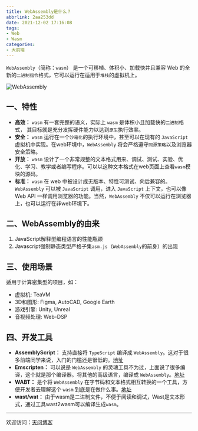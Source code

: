 ```yaml
---
title: WebAssembly是什么？
abbrlink: 2aa253dd
date: 2021-12-02 17:16:08
tags:
- Web
- Wasm
categories:
- 大前端
---
```


`WebAssembly`（简称：`wasm`） 是一个可移植、体积小、加载快并且兼容 Web 的全新的`二进制指令`格式，它可以运行在适用于`堆栈`的虚拟机上。

![WebAssembly](https://tiven.cn/static/img/img-wasm-01-GoOd3QXhfcZDXrtMLpPKf.jpg)

<!-- more -->

## 一、特性

* **高效：** `wasm` 有一套完整的语义，实际上 `wasm` 是体积小且加载快的`二进制`格式， 其目标就是充分发挥硬件能力以达到`原生`执行效率。
* **安全：** `wasm` 运行在一个`沙箱化`的执行环境中，甚至可以在现有的 `JavaScript` 虚拟机中实现。在web环境中，`WebAssembly` 将会严格遵守`同源策略`以及浏览器安全策略。
* **开放：** `wasm` 设计了一个非常规整的文本格式用来、调试、测试、实验、优化、学习、教学或者编写程序。可以以这种文本格式在web页面上查看`wasm`模块的源码。
* **标准：** `wasm` 在 web 中被设计成无版本、特性可测试、向后兼容的。`WebAssembly` 可以被 `JavaScript` 调用，进入 `JavaScript` 上下文，也可以像 Web API 一样调用浏览器的功能。当然，`WebAssembly` 不仅可以运行在浏览器上，也可以运行在非web环境下。


## 二、WebAssembly的由来

1. JavaScript解释型编程语言的性能瓶颈
2. Javascript强制静态类型严格子集`asm.js`（`WebAssembly`的前身）的出现

## 三、使用场景

适用于计算密集型的项目，如：

* 虚拟机: TeaVM
* 3D和图形: Figma, AutoCAD, Google Earth
* 游戏引擎: Unity, Unreal
* 音视频处理: Web-DSP

## 四、开发工具

* **AssemblyScript：** 支持直接将 `TypeScript` 编译成 `WebAssembly`。这对于很多前端同学来说，入门的门槛还是很低的。[地址](https://github.com/AssemblyScript/assemblyscript "AssemblyScript")
* **Emscripten：** 可以说是 `WebAssembly` 的灵魂工具不为过，上面说了很多编译，这个就是那个编译器。将其他的高级语言，编译成 `WebAssembly`。[地址](https://github.com/kripken/emscripten "Emscripten")
* **WABT：** 是个将 `WebAssembly` 在字节码和文本格式相互转换的一个工具，方便开发者去理解这个 `wasm` 到底是在做什么事。[地址](https://github.com/WebAssembly/wabt "WABT")
* **wast/wat：** 由于wasm是二进制文件，不便于阅读和调试，Wast是文本形式，通过工具wast2wasm可以编译生成`wasm`。


---

欢迎访问：[天问博客](https://tiven.cn/p/2aa253dd/ "天問博客")
